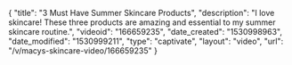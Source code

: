 {
    "title": "3 Must Have Summer Skincare Products",
    "description": "I love skincare! These three products are amazing and essential to my summer skincare routine.",
    "videoid": "166659235",
    "date_created": "1530998963",
    "date_modified": "1530999211",
    "type": "captivate",
    "layout": "video",
    "url": "\/v\/macys-skincare-video\/166659235"
}